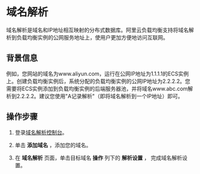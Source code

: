 域名解析 
=========================

域名解析是域名和IP地址相互映射的分布式数据库。阿里云负载均衡支持将域名解析到负载均衡实例的公网服务地址上，使用户更加方便地访问互联网。

背景信息
----

例如，您网站的域名为www.aliyun.com，运行在公网IP地址为1.1.1.1的ECS实例上。创建负载均衡实例后，系统分配的负载均衡实例的公网IP地址为2.2.2.2。您需要将ECS实例添加到负载均衡实例的后端服务器池，并将域名www.abc.com解析到2.2.2.2。建议您使用"A记录解析"（即将域名解析到一个IP地址）即可。

操作步骤
----

1. 登录[域名解析控制台](https://dns.console.aliyun.com/?spm=a2c4g.11186623.2.15.28ac30b0FUD0d8#/dns/domainList)。

   

2. 单击 **添加域名** ，添加您的域名。

   

3. 在 **域名解析** 页面，单击目标域名 **操作** 列下的 **解析设置** ， 完成域名解析设置。

   



